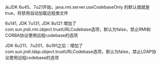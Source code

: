 从JDK 6u45、7u21开始，java.rmi.server.useCodebaseOnly 的默认值就是true，将禁用自动加载远程类文件

6u141, JDK 7u131, JDK 8u121
增加了com.sun.jndi.rmi.object.trustURLCodebase选项，默认为false，禁止RMI和CORBA协议使用远程codebase的选项

JDK 6u211、7u201、8u191之后：增加了com.sun.jndi.ldap.object.trustURLCodebase选项，默认为false，禁止LDAP协议使用远程codebase的选项
